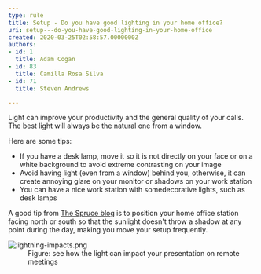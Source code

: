 ```yaml
---
type: rule
title: Setup - Do you have good lighting in your home office?
uri: setup---do-you-have-good-lighting-in-your-home-office
created: 2020-03-25T02:58:57.0000000Z
authors:
- id: 1
  title: Adam Cogan
- id: 83
  title: Camilla Rosa Silva
- id: 71
  title: Steven Andrews

---
```




<span class='intro'> <p class="ssw15-rteElement-P">​Light can improve your productivity and the general quality of your calls. The best light will always be the natural one from a window.&#160;<br></p><p class="ssw15-rteElement-P">Here are&#160;some tips&#58;</p><ul><li>If you have a desk lamp, move it so it is not directly on your face or on a white background to avoid extreme contrasting on your image</li><li>Avoid having light (even from a window) behind you, otherwise, it can create annoying glare on your monitor or shadows on your work station</li><li>You can have a nice work station with some ​decorative lights, such as desk lamps<br></li></ul> </span>

<p>​A good tip from 
   <a href="https&#58;//www.thespruce.com/tips-for-better-home-office-lighting-1812436">The Spruce blog</a> is to position your home office station facing north or south so that the sunlight doesn't throw a shadow at any point during the day, making you move your setup frequently.&#160;<br></p><dl class="image"><dt><img src="/PublishingImages/lightning-impacts.png" alt="lightning-impacts.png" /></dt><dd>Figure&#58; see how the light can impact your presentation on remote meetings​<br></dd></dl>


